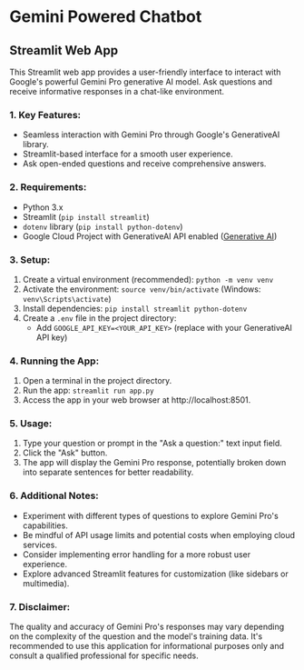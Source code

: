 # Gemini Powered Chatbot
## Streamlit Web App

This Streamlit web app provides a user-friendly interface to interact with Google's powerful Gemini Pro generative AI model. Ask questions and receive informative responses in a chat-like environment.

### 1. Key Features:

- Seamless interaction with Gemini Pro through Google's GenerativeAI library.
- Streamlit-based interface for a smooth user experience.
- Ask open-ended questions and receive comprehensive answers.

### 2. Requirements:

- Python 3.x
- Streamlit (`pip install streamlit`)
- `dotenv` library (`pip install python-dotenv`)
- Google Cloud Project with GenerativeAI API enabled ([Generative AI](https://cloud.google.com/ai/generative-ai))

### 3. Setup:

1. Create a virtual environment (recommended): `python -m venv venv`
2. Activate the environment: `source venv/bin/activate` (Windows: `venv\Scripts\activate`)
3. Install dependencies: `pip install streamlit python-dotenv`
4. Create a `.env` file in the project directory:
   - Add `GOOGLE_API_KEY=<YOUR_API_KEY>` (replace with your GenerativeAI API key)

### 4. Running the App:

1. Open a terminal in the project directory.
2. Run the app: `streamlit run app.py`
3. Access the app in your web browser at http://localhost:8501.

### 5. Usage:

1. Type your question or prompt in the "Ask a question:" text input field.
2. Click the "Ask" button.
3. The app will display the Gemini Pro response, potentially broken down into separate sentences for better readability.

### 6. Additional Notes:

- Experiment with different types of questions to explore Gemini Pro's capabilities.
- Be mindful of API usage limits and potential costs when employing cloud services.
- Consider implementing error handling for a more robust user experience.
- Explore advanced Streamlit features for customization (like sidebars or multimedia).

### 7. Disclaimer:

The quality and accuracy of Gemini Pro's responses may vary depending on the complexity of the question and the model's training data. It's recommended to use this application for informational purposes only and consult a qualified professional for specific needs.